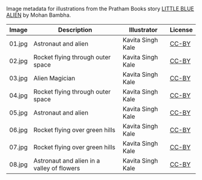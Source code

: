 Image metadata for illustrations from the Pratham Books story [LITTLE BLUE ALIEN](https://storyweaver.org.in/stories/3954-little-blue-alien) by Mohan Bambha.

Image | Description | Illustrator | License
----- | ----------- | ----------- | -------
01.jpg | Astronaut and alien | Kavita Singh Kale | [CC-BY](https://creativecommons.org/licenses/by/4.0/)
02.jpg | Rocket flying through outer space | Kavita Singh Kale | [CC-BY](https://creativecommons.org/licenses/by/4.0/)
03.jpg | Alien Magician | Kavita Singh Kale | [CC-BY](https://creativecommons.org/licenses/by/4.0/)
04.jpg | Rocket flying through outer space | Kavita Singh Kale | [CC-BY](https://creativecommons.org/licenses/by/4.0/)
05.jpg | Astronaut and alien | Kavita Singh Kale | [CC-BY](https://creativecommons.org/licenses/by/4.0/)
06.jpg | Rocket flying over green hills | Kavita Singh Kale | [CC-BY](https://creativecommons.org/licenses/by/4.0/)
07.jpg | Rocket flying over green hills | Kavita Singh Kale | [CC-BY](https://creativecommons.org/licenses/by/4.0/)
08.jpg | Astronaut and alien in a valley of flowers | Kavita Singh Kale | [CC-BY](https://creativecommons.org/licenses/by/4.0/)